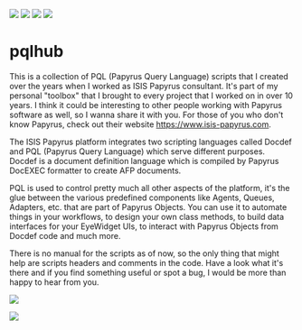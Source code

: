 ![](https://img.shields.io/badge/Papyrus-7-blue.svg)
![](https://img.shields.io/badge/Language-PQL-yellow.svg)
![](https://img.shields.io/badge/Experience->10Y-brightgreen.svg)
![](https://img.shields.io/badge/Papyrus_Objects_Skills-%E2%98%85%E2%98%85%E2%98%85%E2%98%85%E2%98%85-success.svg)

pqlhub
======

This is a collection of PQL (Papyrus Query Language) scripts that I created over the years when I worked as ISIS Papyrus consultant. It's part of my personal "toolbox" that I brought to every project that I worked on in over 10 years. I think it could be interesting to other people working with Papyrus software as well, so I wanna share it with you.
For those of you who don't know Papyrus, check out their website https://www.isis-papyrus.com.

The ISIS Papyrus platform integrates two scripting languages called Docdef and PQL (Papyrus Query Language) which serve different purposes. Docdef is a document definition language which is compiled by Papyrus DocEXEC formatter to create AFP documents.

PQL is used to control pretty much all other aspects of the platform, it's the glue between the various predefined components like Agents, Queues, Adapters, etc. that are part of Papyrus Objects.
You can use it to automate things in your workflows, to design your own class methods, to build data interfaces for your EyeWidget UIs, to interact with Papyrus Objects from Docdef code and much more.

There is no manual for the scripts as of now, so the only thing that might help are scripts headers and comments in the code. 
Have a look what it's there and if you find something useful or spot a bug, I would be more than happy to hear from you.

![](https://img.shields.io/badge/Threema-99PA4E5Z-green.svg?style=popout&logo=messenger?logoColor=green)

![](https://img.shields.io/badge/Email_-pqlhub@posteo.de-informational.svg?style=popout&logo=8B89CC)
 


